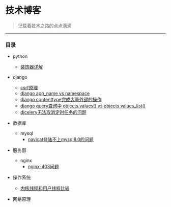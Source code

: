 # 技术博客

>记载着技术之路的点点滴滴
---


### 目录

+ python 
    + [装饰器详解](https://github.com/Yookyiss/blog/blob/master/blog/python/decorator.md)
+ django
    + [csrf原理](https://github.com/Yookyiss/blog/blob/master/blog/django/csrf-token.md)
    + [django app_name vs namespace](https://github.com/Yookyiss/blog/blob/master/blog/django/django-appname-vs-namespace.md)
    + [django contenttype完成大量外键的操作](https://github.com/Yookyiss/blog/blob/master/blog/django/django-contenttype.md)
    + [django query查询中 objects.values() vs objects.values_list()](https://github.com/Yookyiss/blog/blob/master/blog/django/django-query-values_list.md)
    + [djcelery无法取消定时任务的问题](https://github.com/Yookyiss/blog/blob/master/blog/django/djcelery-cant-cancel-timeing-tasks.md)

+ 数据库
    + mysql
        + [navicat登陆不上mysql8.0的问题](https://github.com/Yookyiss/blog/blob/master/blog/database/mysql/cant-connect-navicat-error-caching_sha2_password.md)
+ 服务器
    + nginx
        + [nginx-403问题](https://github.com/Yookyiss/blog/blob/master/blog/server/nginx-403.md)
+ 操作系统
    + [内核线程和用户线程比较](https://github.com/Yookyiss/blog/blob/master/blog/system/kernel-and-user-thread.md)
    
+ 网络原理
    